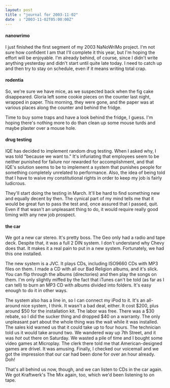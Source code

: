 ```yaml
---
layout: post
title : "journal for 2003-11-02"
date  : "2003-11-02T05:00:00Z"
---
```

<h4>nanowrimo</h4>I just finished the first segment of my 2003 NaNoWriMo project.  I'm not sure how confident I am that I'll complete it this year, but I'm hoping the effort will be enjoyable.  I'm already behind, of course, since I didn't write anything yesterday and didn't start until quite late today.  I need to catch up and then try to stay on schedule, even if it means writing total crap.<h4>rodentia</h4>So, we're sure we have mice, as we suspected back when the fig cake disappeared.  Gloria left some cookie pieces on the counter last night, wrapped in paper.  This morning, they were gone, and the paper was at various places along the counter and behind the fridge.

Time to buy some traps and have a look behind the fridge, I guess.  I'm hoping there's nothing more to do than clean up some mouse turds and maybe plaster over a mouse hole.<h4>drug testing</h4>IQE has decided to implement random drug testing.  When I asked why, I was told "because we want to."  It's infuriating that employees seem to be neither punished for failure nor rewarded for accomplishment, and that IQE's solution seems to be to implement a system that punishes people for something completely unrelated to performance.  Also, the idea of being told that I have to waive my constitutional rights in order to keep my job is fairly ludicrous.

They'll start doing the testing in March.  It'll be hard to find something new and equally decent by then.  The cynical part of my mind tells me that it would be great fun to pass the test and, once assured that I passed, quit.  Even if that wasn't an unpleasant thing to do, it would require really good timing with any new job prospect.<h4>the car</h4>We got a new car stereo.  It's pretty boss.  The Geo only had a radio and tape deck.  Despite that, it was a full 2 DIN system.  I don't understand why Chevy does that.  It makes it a real pain to put in a new system.  Fortunately, we had this one installed.

The new system is a JVC.  It plays CDs, including ISO9660 CDs with MP3 files on them.  I made a CD with all our Bad Religion albums, and it's slick.  You can flip through the albums (directories) and then play the songs on them.  I'm only slightly miffed by the fact that iTunes can't be told (as far as I can tell) to burn an MP3 CD with albums divided into folders.  It's easy enough to do it in other ways.

The system also has a line in, so I can connect my iPod to it.  It's an all-around nice system, I think.  It wasn't a bad deal, either.  It cost $200, plus around $50 for the installation kit.  The labor was free.  There was a $30 rebate, so I did the sucker thing and dropped $40 on a warranty.  The only unpleasant part about the whole thing was the wait while it was installed.  The sales kid warned us that it could take up to four hours.  The technician told us it would take around two.  We wandered way up 7th Street, and it was <em>hot</em> out there on Saturday.  We wasted a pile of time and I bought some video games at Microplay.  The clerk there told me that American-designed games are drivel.  It was amusing.  Finally, I checked our voicemail and we got the impression that our car had been done for over an hour already.  Doh!

That's all behind us now, though, and we can listen to CDs in the car again. We got Kraftwerk's The Mix again, too, which we'd been listening to on tape.

